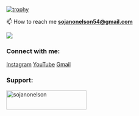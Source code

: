 [![trophy](https://github-profile-trophy.vercel.app/?username=sojanonelson&row=1&column=6)](https://github.com/ryo-ma/github-profile-trophy)


📫 How to reach me **sojanonelson54@gmail.com**


![](https://komarev.com/ghpvc/?username=sojanonelson)

<h3 align="left">Connect with me:</h3>
<!-- <a href="https://nodejs.org/en"><img src="https://img.shields.io/badge/Hello%20You-8A2BE2" alt="nodejs"/> </a> -->


<p align="left">
  <a href="https://instagram.com/sojxnn" target="blank">Instagram</a>
  <a href="https://www.youtube.com/@CodeBrotherIn" target="blank">YouTube</a>
  <a href="sojanonelson54@gmail.com-" target="blank">Gmail</a>
</p>





<h3 align="left">Support:</h3>
<p>
  <a href="https://www.buymeacoffee.com/sojanonelson">
    <img
      align="left"
      src="https://cdn.buymeacoffee.com/buttons/v2/default-yellow.png"
      height="50"
      width="210"
      alt="sojanonelson"
  /></a>
</p>
<br /><br />
